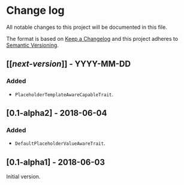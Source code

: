# Change log
All notable changes to this project will be documented in this file.

The format is based on [Keep a Changelog](http://keepachangelog.com/)
and this project adheres to [Semantic Versioning](http://semver.org/).

## [[*next-version*]] - YYYY-MM-DD
### Added
- `PlaceholderTemplateAwareCapableTrait`.

## [0.1-alpha2] - 2018-06-04
### Added
- `DefaultPlaceholderValueAwareTrait`.

## [0.1-alpha1] - 2018-06-03
Initial version.
